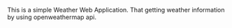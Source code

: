 This is a simple Weather Web Application. That getting weather information by using openweathermap api.
